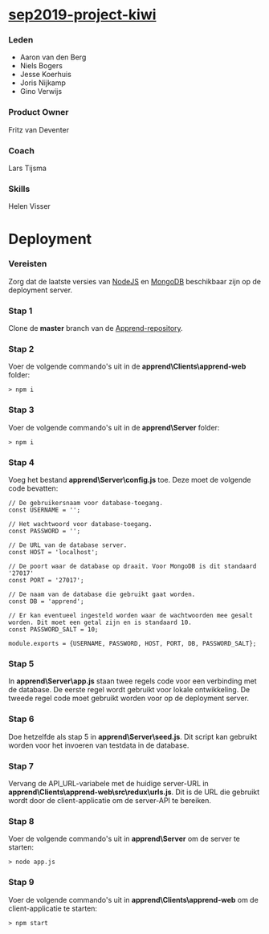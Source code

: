 # [sep2019-project-kiwi](https://en.wikipedia.org/wiki/Kiwi)


### Leden

- Aaron van den Berg
- Niels Bogers
- Jesse Koerhuis
- Joris Nijkamp
- Gino Verwijs

### Product Owner

Fritz van Deventer

### Coach

Lars Tijsma

### Skills 
Helen Visser

# Deployment

### Vereisten
Zorg dat de laatste versies van [NodeJS](https://nodejs.org/) en [MongoDB](https://www.mongodb.com/) beschikbaar zijn op de deployment server.

### Stap 1
Clone de **master** branch van de [Apprend-repository](https://github.com/HANICA-DWA/sep2019-project-kiwi/tree/master).

### Stap 2
Voer de volgende commando's uit in de **apprend\Clients\apprend-web** folder:
```
> npm i
```

### Stap 3
Voer de volgende commando's uit in de **apprend\Server** folder:
```
> npm i
```

### Stap 4
Voeg het bestand **apprend\Server\config.js** toe. Deze moet de volgende code bevatten:
```
// De gebruikersnaam voor database-toegang.
const USERNAME = '';

// Het wachtwoord voor database-toegang.
const PASSWORD = '';

// De URL van de database server.
const HOST = 'localhost';

// De poort waar de database op draait. Voor MongoDB is dit standaard '27017'
const PORT = '27017';

// De naam van de database die gebruikt gaat worden.
const DB = 'apprend';

// Er kan eventueel ingesteld worden waar de wachtwoorden mee gesalt worden. Dit moet een getal zijn en is standaard 10.
const PASSWORD_SALT = 10;

module.exports = {USERNAME, PASSWORD, HOST, PORT, DB, PASSWORD_SALT};
```

### Stap 5
In **apprend\Server\app.js** staan twee regels code voor een verbinding met de database. 
De eerste regel wordt gebruikt voor lokale ontwikkeling. De tweede regel code moet gebruikt worden voor op de deployment server.

### Stap 6
Doe hetzelfde als stap 5 in **apprend\Server\seed.js**. 
Dit script kan gebruikt worden voor het invoeren van testdata in de database.

### Stap 7
Vervang de API_URL-variabele met de huidige server-URL in **apprend\Clients\apprend-web\src\redux\urls.js**.
Dit is de URL die gebruikt wordt door de client-applicatie om de server-API te bereiken.

### Stap 8
Voer de volgende commando's uit in **apprend\Server** om de server te starten:
```
> node app.js
```

### Stap 9
Voer de volgende commando's uit in **apprend\Clients\apprend-web** om de client-applicatie te starten:
```
> npm start
```
